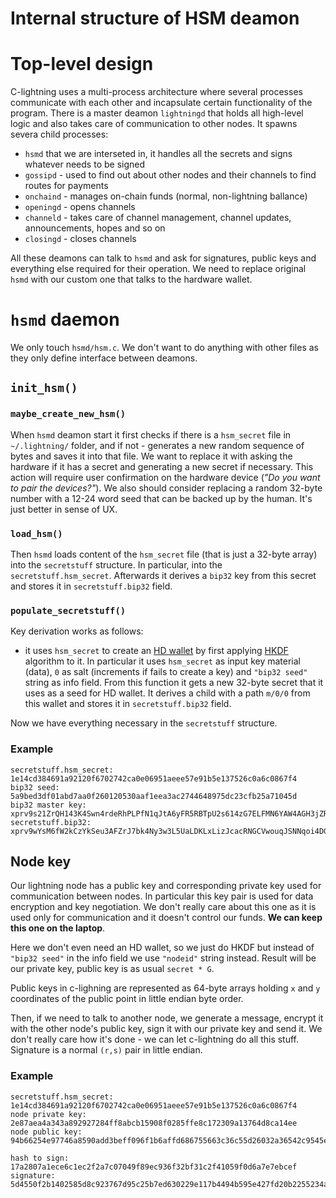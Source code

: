 # Internal structure of HSM deamon

# Top-level design

C-lightning uses a multi-process architecture where several processes communicate with each other and incapsulate certain functionality of the program. There is a master deamon `lightningd` that holds all high-level logic and also takes care of communication to other nodes. It spawns severa child processes:

- `hsmd` that we are interseted in, it handles all the secrets and signs whatever needs to be signed
- `gossipd` - used to find out about other nodes and their channels to find routes for payments
- `onchaind` - manages on-chain funds (normal, non-lightning ballance)
- `openingd` - opens channels
- `channeld` - takes care of channel management, channel updates, announcements, hopes and so on
- `closingd` - closes channels

All these deamons can talk to `hsmd` and ask for signatures, public keys and everything else required for their operation. We need to replace original `hsmd` with our custom one that talks to the hardware wallet.

# `hsmd` daemon

We only touch `hsmd/hsm.c`. We don't want to do anything with other files as they only define interface between deamons.

## `init_hsm()` 

### `maybe_create_new_hsm()`

When `hsmd` deamon start it first checks if there is a `hsm_secret` file in `~/.lightning/` folder, and if not - generates a new random sequence of bytes and saves it into that file. We want to replace it with asking the hardware if it has a secret and generating a new secret if necessary. This action will require user confirmation on the hardware device (*"Do you want to pair the devices?"*). We also should consider replacing a random 32-byte number with a 12-24 word seed that can be backed up by the human. It's just better in sense of UX.

### `load_hsm()`

Then `hsmd` loads content of the `hsm_secret` file (that is just a 32-byte array) into the `secretstuff` structure. In particular, into the `secretstuff.hsm_secret`. Afterwards it derives a `bip32` key from this secret and stores it in `secretstuff.bip32` field.

### `populate_secretstuff()`

Key derivation works as follows:

- it uses `hsm_secret` to create an [HD wallet](https://github.com/bitcoin/bips/blob/master/bip-0032.mediawiki) by first applying [HKDF](https://en.wikipedia.org/wiki/HKDF) algorithm to it. In particular it uses `hsm_secret` as input key material (data), `0` as salt (increments if fails to create a key) and `"bip32 seed"` string as info field. From this function it gets a new 32-byte secret that it uses as a seed for HD wallet. It derives a child with a path `m/0/0` from this wallet and stores it in `secretstuff.bip32` field.

Now we have everything necessary in the `secretstuff` structure.

### Example

```
secretstuff.hsm_secret: 1e14cd384691a92120f6702742ca0e06951aeee57e91b5e137526c0a6c0867f4
bip32 seed: 5a9bed3df01abd7aa0f260120530aaf1eea3ac2744648975dc23cfb25a71045d
bip32 master key: xprv9s21ZrQH143K4Swn4rdeRhPLPfN1qJtA6yFR5RBTpU2s614zG7ELFMN6YAW4AGH3jZRJUUQBuPt9pJ5D5jzq65PKWCBy6xNarQAcgofD3Xr
secretstuff.bip32: xprv9wYsM6fW2kCzYkSeu3AFZrJ7bk4Ny3w3L5UaLDKLxLizJcacRNGCVwouqJSNNqoi4DGdA6cf3kFEUDvmSdpCyQu8sYg4x44cpVbUFVpSXkc
```

## Node key

Our lightning node has a public key and corresponding private key used for communication between nodes. In particular this key pair is used for data encryption and key negotiation. We don't really care about this one as it is used only for communication and it doesn't control our funds. **We can keep this one on the laptop**.

Here we don't even need an HD wallet, so we just do HKDF but instead of `"bip32 seed"` in the info field we use `"nodeid"` string instead. Result will be our private key, public key is as usual `secret * G`.

Public keys in c-lighning are represented as 64-byte arrays holding `x` and `y` coordinates of the public point in little endian byte order.

Then, if we need to talk to another node, we generate a message, encrypt it with the other node's public key, sign it with our private key and send it. We don't really care how it's done - we can let c-lightning do all this stuff. Signature is a normal `(r,s)` pair in little endian.

### Example

```
secretstuff.hsm_secret: 1e14cd384691a92120f6702742ca0e06951aeee57e91b5e137526c0a6c0867f4
node private key: 2e87aea4a343a892927284ff8abcb15908f0285ffe8c172309a13764d8ca14ee
node public key: 94b66254e97746a8590add3beff096f1b6affd686755663c36c55d26032a36542c9545e36c2ff66e1fdbfaf748a273c036f04113d0d16983140bb99da40edb4c

hash to sign: 17a2807a1ece6c1ec2f2a7c07049f89ec936f32bf31c2f41059f0d6a7e7ebcef
signature: 5d4550f2b1402585d8c923767d95c25b7ed630229e117b4494b595e427fd20b2255234a8f09551f7935fbc805c401707c8fa92b3cb54f4d7224d631b2b33f97b
```
